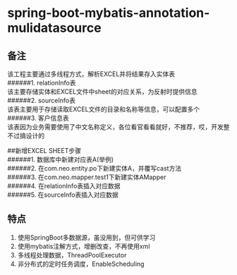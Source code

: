 # spring-boot-mybatis-annotation-mulidatasource

## 备注
该工程主要通过多线程方式，解析EXCEL并将结果存入实体表  
######1. relationInfo表  
  该主要存储实体和EXCEL文件中sheet的对应关系，为反射时提供信息  
######2. sourceInfo表  
  该表主要用于存储读取EXCEL文件的目录和名称等信息，可以配置多个  
######3. 客户信息表  
  该表因为业务需要使用了中文名称定义，各位看官看看就好，不推荐，哎，开发整不过搞设计的  

##新增EXCEL SHEET步骤  
######1. 数据库中新建对应表A(举例)  
######2. 在com.neo.entity.po下新建实体A，并覆写cast方法  
######3. 在com.neo.mapper.test1下新建实体AMapper  
######4. 在relationInfo表插入对应数据  
######5. 在sourceInfo表插入对应数据  

## 特点  
1. 使用SpringBoot多数据源，虽没用到，但可供学习   
2. 使用mybatis注解方式，增删改查，不再使用xml  
3. 多线程处理数据，ThreadPoolExecutor  
4. 非分布式的定时任务调度，EnableScheduling  
